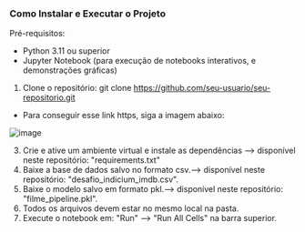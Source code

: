 ### Como Instalar e Executar o Projeto
Pré-requisitos:
- Python 3.11 ou superior
- Jupyter Notebook (para execução de notebooks interativos, e demonstrações gráficas)

1. Clone o repositório: git clone https://github.com/seu-usuario/seu-repositorio.git
- Para conseguir esse link https, siga a imagem abaixo:
  
![image](https://github.com/agatha2705/LH_CD_IMDB/assets/121002599/6c233edc-81fe-4e15-8937-a5c2ca1fdc3d)

3. Crie e ative um ambiente virtual e instale as dependências --> disponível neste repositório: "requirements.txt"
4. Baixe a base de dados salvo no formato csv.--> disponível neste repositório: "desafio_indicium_imdb.csv".
5. Baixe o modelo salvo em formato pkl.--> disponível neste repositório: "filme_pipeline.pkl".
6. Todos os arquivos devem estar no mesmo local na pasta.
7. Execute o notebook em: "Run" --> "Run All Cells" na barra superior.
